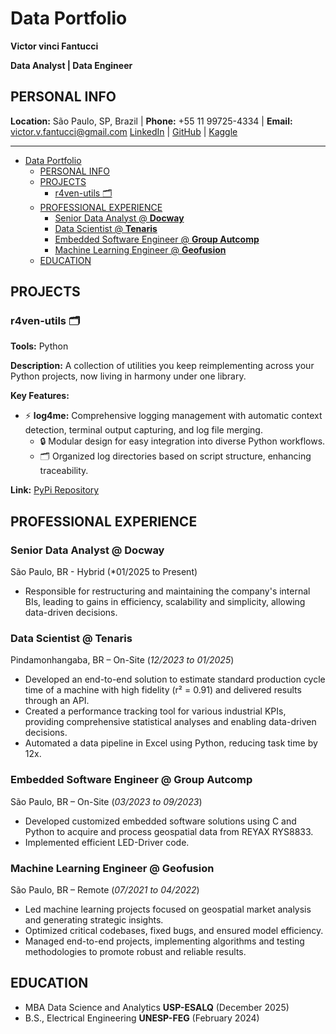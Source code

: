 # Data Portfolio

**Victor vinci Fantucci**

**Data Analyst | Data Engineer**

## PERSONAL INFO

**Location:** São Paulo, SP, Brazil | **Phone:** +55 11 99725-4334 | **Email:** victor.v.fantucci@gmail.com
[LinkedIn](https://www.linkedin.com/in/victor-vinci-fantucci) | [GitHub](https://github.com/VictorFantucci) | [Kaggle](https://www.kaggle.com/victorvincifantucci)

---

- [Data Portfolio](#data-portfolio)
  - [PERSONAL INFO](#personal-info)
  - [PROJECTS](#projects)
    - [r4ven-utils 🗂️](#r4ven-utils-️)
  - [PROFESSIONAL EXPERIENCE](#professional-experience)
    - [Senior Data Analyst @ **Docway**](#senior-data-analyst--docway)
    - [Data Scientist @ **Tenaris**](#data-scientist--tenaris)
    - [Embedded Software Engineer @ **Group Autcomp**](#embedded-software-engineer--group-autcomp)
    - [Machine Learning Engineer @ **Geofusion**](#machine-learning-engineer--geofusion)
  - [EDUCATION](#education)

## PROJECTS

### r4ven-utils 🗂️
**Tools:** Python

**Description:** A collection of utilities you keep reimplementing across your Python projects, now living in harmony under one library.

**Key Features:**

- ⚡ **log4me:** Comprehensive logging management with automatic context detection, terminal output capturing, and log file merging.
  - 🔒 Modular design for easy integration into diverse Python workflows.
  - 🗂️ Organized log directories based on script structure, enhancing traceability.

**Link:** [PyPi Repository](https://pypi.org/project/r4ven-utils/)

## PROFESSIONAL EXPERIENCE

### Senior Data Analyst @ **Docway**
São Paulo, BR - Hybrid (*01/2025 to Present)

- Responsible for restructuring and maintaining the company's internal BIs, leading to gains in efficiency, scalability and simplicity, allowing data-driven decisions.

### Data Scientist @ **Tenaris**
Pindamonhangaba, BR – On-Site  (*12/2023 to 01/2025*)

- Developed an end-to-end solution to estimate standard production cycle time of a machine with high fidelity (r² = 0.91) and delivered results through an API.
- Created a performance tracking tool for various industrial KPIs, providing comprehensive statistical analyses and enabling data-driven decisions.
- Automated a data pipeline in Excel using Python, reducing task time by 12x.

### Embedded Software Engineer @ **Group Autcomp**
São Paulo, BR – On-Site  (*03/2023 to 09/2023*)

- Developed customized embedded software solutions using C and Python to acquire and process geospatial data from REYAX RYS8833.
- Implemented efficient LED-Driver code.

### Machine Learning Engineer @ **Geofusion**
São Paulo, BR – Remote  (*07/2021 to 04/2022*)

- Led machine learning projects focused on geospatial market analysis and generating strategic insights.
- Optimized critical codebases, fixed bugs, and ensured model efficiency.
- Managed end-to-end projects, implementing algorithms and testing methodologies to promote robust and reliable results.

## EDUCATION
- MBA Data Science and Analytics **USP-ESALQ** (December 2025)
- B.S., Electrical Engineering **UNESP-FEG**  (February 2024)
